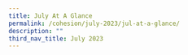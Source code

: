 ```yaml
---
title: July At A Glance
permalink: /cohesion/july-2023/jul-at-a-glance/
description: ""
third_nav_title: July 2023
---
```

